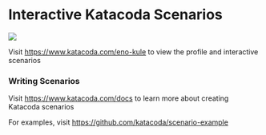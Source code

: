 # Interactive Katacoda Scenarios

[![](http://shields.katacoda.com/katacoda/eno-kule/count.svg)](https://www.katacoda.com/eno-kule "Get your profile on Katacoda.com")

Visit https://www.katacoda.com/eno-kule to view the profile and interactive scenarios

### Writing Scenarios
Visit https://www.katacoda.com/docs to learn more about creating Katacoda scenarios

For examples, visit https://github.com/katacoda/scenario-example
